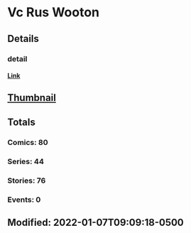 # Vc Rus Wooton 
## Details
### detail
#### [Link](http://marvel.com/comics/creators/13151/vc_rus_wooton?utm_campaign=apiRef&utm_source=225578a89fc76f3d20fbffda5d17a88d)
## [Thumbnail](http://i.annihil.us/u/prod/marvel/i/mg/b/40/image_not_available.jpg)
## Totals
### Comics: 80
### Series: 44
### Stories: 76
### Events: 0
## Modified: 2022-01-07T09:09:18-0500